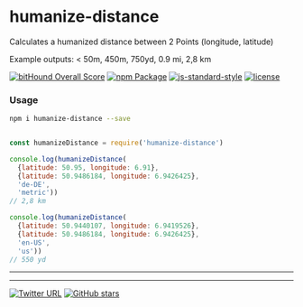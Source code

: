 humanize-distance
====

Calculates a humanized distance between 2 Points (longitude, latitude)

Example outputs: < 50m, 450m, 750yd, 0.9 mi, 2,8 km

[![bitHound Overall Score](https://www.bithound.io/github/stockulus/humanize-distance/badges/score.svg)](https://www.bithound.io/github/stockulus/humanize-distance) [![npm Package](https://img.shields.io/npm/dm/humanize-distance.svg)](https://www.npmjs.com/package/humanize-distance) [![js-standard-style](https://img.shields.io/badge/code%20style-standard-brightgreen.svg)](http://standardjs.com/) [![license](https://img.shields.io/npm/l/humanize-distance.svg?maxAge=2592000)](https://opensource.org/licenses/MIT)

### Usage

```bash
npm i humanize-distance --save
```

```js

const humanizeDistance = require('humanize-distance')

console.log(humanizeDistance(
  {latitude: 50.95, longitude: 6.91},
  {latitude: 50.9486184, longitude: 6.9426425},
  'de-DE',
  'metric'))
// 2,8 km

console.log(humanizeDistance(
  {latitude: 50.9440107, longitude: 6.9419526},
  {latitude: 50.9486184, longitude: 6.9426425},
  'en-US',
  'us'))
// 550 yd

```

---
---
[![Twitter URL](https://img.shields.io/twitter/url/http/shields.io.svg?style=social&maxAge=2592000)](https://twitter.com/stockulus) [![GitHub stars](https://img.shields.io/github/stars/stockulus/humanize-distance.svg?style=social&label=Star)](https://github.com/stockulus/humanize-distance)
